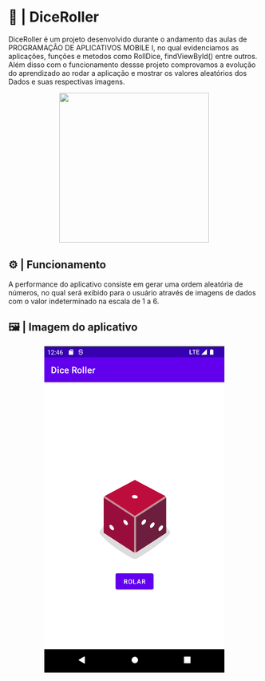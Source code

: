 # 🎲 | DiceRoller

DiceRoller é um projeto desenvolvido durante o andamento das aulas de PROGRAMAÇÃO DE APLICATIVOS MOBILE I, no qual evidenciamos as aplicações, funções e metodos  como RollDice, findViewById() entre outros. Além disso com o funcionamento dessse projeto comprovamos a evolução do aprendizado ao rodar a aplicação e mostrar os valores aleatórios dos Dados e suas respectivas imagens. 

<div align="center">
<img width="300" height="300" src="https://user-images.githubusercontent.com/86070257/227068295-d498cc03-499b-4cac-b5b2-fddd4fda32c0.png">
</div>

## ⚙️ | Funcionamento

A performance do aplicativo consiste em gerar uma ordem aleatória de números, no qual será exibido para o usuário através de imagens de dados com o valor indeterminado na escala de 1 a 6.

## 🖼️ | Imagem do aplicativo
<div align="center">
<img src="./imagensreadme/DiceRoller.png">
  </div>
  
